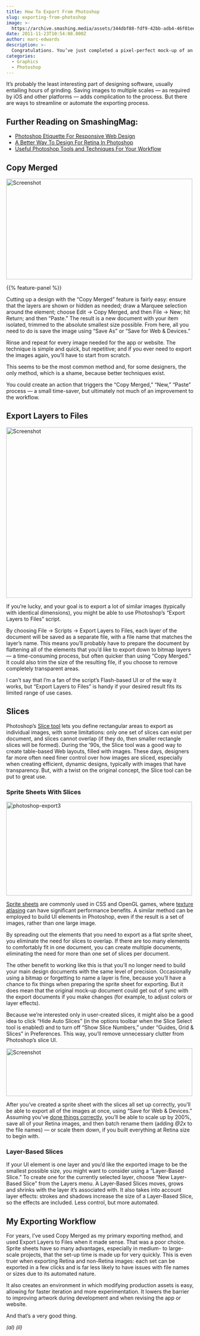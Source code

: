```yaml
---
title: How To Export From Photoshop
slug: exporting-from-photoshop
image: >-
  https://archive.smashing.media/assets/344dbf88-fdf9-42bb-adb4-46f01eedd629/67a03911-5997-47cd-82cb-402ed308c0b5/ps-photoshop-illu.jpg
date: 2011-11-23T10:54:08.000Z
author: marc-edwards
description: >-
  Congratulations. You’ve just completed a pixel-perfect mock-up of an app, and you’ve gotten the nod from everyone on the team. All that’s left to do is save the tens, hundreds or maybe even thousands of production assets required to bring it to life.
categories:
  - Graphics
  - Photoshop
---
```

It’s probably the least interesting part of designing software, usually entailing hours of grinding. Saving images to multiple scales — as required by iOS and other platforms — adds complication to the process. But there are ways to streamline or automate the exporting process.</p>

## <span class="rh">Further Reading</span> on SmashingMag:

*   [Photoshop Etiquette For Responsive Web Design](https://www.smashingmagazine.com/2016/08/photoshop-etiquette-for-responsive-web-design/)
*   [A Better Way To Design For Retina In Photoshop](https://www.smashingmagazine.com/2015/05/retina-design-in-photoshop/)
*   [Useful Photoshop Tools and Techniques For Your Workflow](https://www.smashingmagazine.com/2011/05/useful-photoshop-tools-and-techniques-for-your-workflow/)

## Copy Merged

<img loading="lazy" decoding="async" src="https://archive.smashing.media/assets/344dbf88-fdf9-42bb-adb4-46f01eedd629/20ec3e58-d12e-4ae6-9544-d0278d6c81fd/photoshop-export1.png" alt="Screenshot" width="500" height="270" />

{{% feature-panel %}}

Cutting up a design with the “Copy Merged” feature is fairly easy: ensure that the layers are shown or hidden as needed; draw a Marquee selection around the element; choose Edit → Copy Merged, and then File → New; hit Return; and then “Paste.” The result is a new document with your item isolated, trimmed to the absolute smallest size possible.
From here, all you need to do is save the image using “Save As” or “Save for Web &amp; Devices.”

Rinse and repeat for every image needed for the app or website. The technique is simple and quick, but repetitive; and if you ever need to export the images again, you’ll have to start from scratch.

This seems to be the most common method and, for some designers, the only method, which is a shame, because better techniques exist.

You could create an action that triggers the “Copy Merged,” “New,” “Paste” process — a small time-saver, but ultimately not much of an improvement to the workflow.</p>

## Export Layers to Files

<img loading="lazy" decoding="async" src="https://archive.smashing.media/assets/344dbf88-fdf9-42bb-adb4-46f01eedd629/6d4a4afe-9a12-4306-87b9-05375f9bc248/photoshop-export2.gif" alt="Screenshot" width="500" height="458" />

If you’re lucky, and your goal is to export a lot of similar images (typically with identical dimensions), you might be able to use Photoshop’s “Export Layers to Files” script.

By choosing File → Scripts → Export Layers to Files, each layer of the document will be saved as a separate file, with a file name that matches the layer’s name. This means you’ll probably have to prepare the document by flattening all of the elements that you’d like to export down to bitmap layers — a time-consuming process, but often quicker than using “Copy Merged.” It could also trim the size of the resulting file, if you choose to remove completely transparent areas.

I can’t say that I’m a fan of the script’s Flash-based UI or of the way it works, but “Export Layers to Files” is handy if your desired result fits its limited range of use cases.</p>

## Slices

Photoshop’s <a href="https://help.adobe.com/en_US/photoshop/cs/using/WSfd1234e1c4b69f30ea53e41001031ab64-7570a.html">Slice tool</a> lets you define rectangular areas to export as individual images, with some limitations: only one set of slices can exist per document, and slices cannot overlap (if they do, then smaller rectangle slices will be formed). During the ’90s, the Slice tool was a good way to create table-based Web layouts, filled with images. These days, designers far more often need finer control over how images are sliced, especially when creating efficient, dynamic designs, typically with images that have transparency. But, with a twist on the original concept, the Slice tool can be put to great use.</p>

### Sprite Sheets With Slices

<img loading="lazy" decoding="async" src="https://archive.smashing.media/assets/344dbf88-fdf9-42bb-adb4-46f01eedd629/928d8106-6733-458d-955e-5b6c9cf5fb18/photoshop-export3.gif" alt="photoshop-export3" alt="Screenshot" width="499" height="252" />

<a href="https://en.wikipedia.org/wiki/File:Sprite-example.gif">Sprite sheets</a> are commonly used in CSS and OpenGL games, where <a href="https://en.wikipedia.org/wiki/Texture_atlas">texture atlasing</a> can have significant performance benefits. A similar method can be employed to build UI elements in Photoshop, even if the result is a set of images, rather than one large image.

By spreading out the elements that you need to export as a flat sprite sheet, you eliminate the need for slices to overlap. If there are too many elements to comfortably fit in one document, you can create multiple documents, eliminating the need for more than one set of slices per document.

The other benefit to working like this is that you’ll no longer need to build your main design documents with the same level of precision. Occasionally using a bitmap or forgetting to name a layer is fine, because you’ll have a chance to fix things when preparing the sprite sheet for exporting. But it does mean that the original mock-up document could get out of sync with the export documents if you make changes (for example, to adjust colors or layer effects).

Because we’re interested only in user-created slices, it might also be a good idea to click “Hide Auto Slices” (in the options toolbar when the Slice Select tool is enabled) and to turn off “Show Slice Numbers,” under “Guides, Grid &amp; Slices” in Preferences. This way, you’ll remove unnecessary clutter from Photoshop’s slice UI.

<img loading="lazy" decoding="async" src="https://archive.smashing.media/assets/344dbf88-fdf9-42bb-adb4-46f01eedd629/e55a75de-60e5-47b2-b688-18ffa756d7c3/photoshop-export4.png" width="500" height="128" alt="Screenshot" />

After you’ve created a sprite sheet with the slices all set up correctly, you’ll be able to export all of the images at once, using “Save for Web &amp; Devices.” Assuming you’ve <a href="https://www.smashingmagazine.com/2010/11/17/designing-for-iphone-4-retina-display-techniques-and-workflow/">done things correctly</a>, you’ll be able to scale up by 200%, save all of your Retina images, and then batch rename them (adding <em>@2x</em> to the file names) — or scale them down, if you built everything at Retina size to begin with.</p>

### Layer-Based Slices

If your UI element is one layer and you’d like the exported image to be the smallest possible size, you might want to consider using a “Layer-Based Slice.” To create one for the currently selected layer, choose “New Layer-Based Slice” from the Layers menu. A Layer-Based Slices moves, grows and shrinks with the layer it’s associated with. It also takes into account layer effects: strokes and shadows increase the size of a Layer-Based Slice, so the effects are included. Less control, but more automated.</p>

## My Exporting Workflow

For years, I’ve used Copy Merged as my primary exporting method, and used Export Layers to Files when it made sense. That was a poor choice. Sprite sheets have so many advantages, especially in medium- to large-scale projects, that the set-up time is made up for very quickly. This is even truer when exporting Retina and non-Retina images: each set can be exported in a few clicks and is far less likely to have issues with file names or sizes due to its automated nature.

It also creates an environment in which modifying production assets is easy, allowing for faster iteration and more experimentation. It lowers the barrier to improving artwork during development and when revising the app or website.

And that’s a very good thing.

<em>(al) (il)</em>

